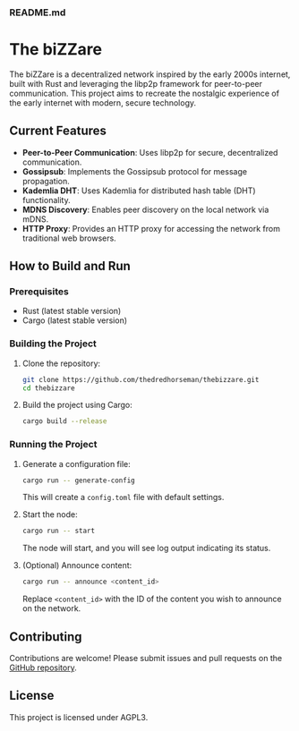 ### README.md

# The biZZare

The biZZare is a decentralized network inspired by the early 2000s internet, built with Rust and leveraging the libp2p framework for peer-to-peer communication. This project aims to recreate the nostalgic experience of the early internet with modern, secure technology.

## Current Features

- **Peer-to-Peer Communication**: Uses libp2p for secure, decentralized communication.
- **Gossipsub**: Implements the Gossipsub protocol for message propagation.
- **Kademlia DHT**: Uses Kademlia for distributed hash table (DHT) functionality.
- **MDNS Discovery**: Enables peer discovery on the local network via mDNS.
- **HTTP Proxy**: Provides an HTTP proxy for accessing the network from traditional web browsers.

## How to Build and Run

### Prerequisites

- Rust (latest stable version)
- Cargo (latest stable version)

### Building the Project

1. Clone the repository:

   ```sh
   git clone https://github.com/thedredhorseman/thebizzare.git
   cd thebizzare
   ```

2. Build the project using Cargo:

   ```sh
   cargo build --release
   ```

### Running the Project

1. Generate a configuration file:

   ```sh
   cargo run -- generate-config
   ```

   This will create a `config.toml` file with default settings.

2. Start the node:

   ```sh
   cargo run -- start
   ```

   The node will start, and you will see log output indicating its status.

3. (Optional) Announce content:

   ```sh
   cargo run -- announce <content_id>
   ```

   Replace `<content_id>` with the ID of the content you wish to announce on the network.

## Contributing

Contributions are welcome! Please submit issues and pull requests on the [GitHub repository](https://github.com/thedredhorseman/thebizzare).

## License

This project is licensed under AGPL3.